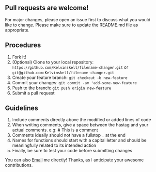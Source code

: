## Pull requests are welcome!
For major changes, please open an issue first to discuss what you would like to change.
Please make sure to update the README.md file as appropriate.

## Procedures
1. Fork it!
2. (Optional) Clone to your local repository: `https://github.com/Kelvinskell/filename-changer.git` or `git@github.com:Kelvinskell/filename-changer.git` 
3. Create your feature branch: `git checkout -b new-feature`
4. Commit your changes: `git commit -am 'add-some-new-feature`
5. Push to the branch: `git push origin new-feature`
6. Submit a pull request

## Guidelines
1. Include comments directly above the modified or added lines of code
2. When writing comments, give a space between the hastag and your actual comments. e.g: \# This is a comment
3. Comments ideally should not have a fullstop `.` at the end
4. Names for functions should start with a capital letter and should be meaningfully related to its intended action
5. Finally, be sure to test your code before submitting changes

You can also [Email](kelvinskelll@gmail.com) me directly!
Thanks, as I anticipate your awesome contributions.


